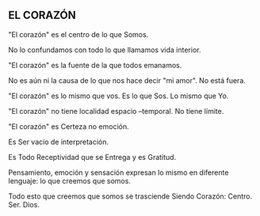 ## EL CORAZÓN

"El corazón" es el centro de lo que Somos.

No lo confundamos con todo lo que llamamos vida interior.

"El corazón" es la fuente de la que todos emanamos.

No es aún ni la causa de lo que nos hace decir "mi amor". No está fuera.

"El corazón" es lo mismo que vos. Es lo que Sos. Lo mismo que Yo.

"El corazón" no tiene localidad espacio –temporal. No tiene límite.

"El corazón" es Certeza no emoción.

Es Ser vacío de interpretación.

Es Todo Receptividad que se Entrega y es Gratitud.

Pensamiento, emoción y sensación expresan lo mismo en diferente lenguaje: lo que creemos que somos.

Todo esto que creemos que somos se trasciende Siendo Corazón: Centro. Ser. Dios.